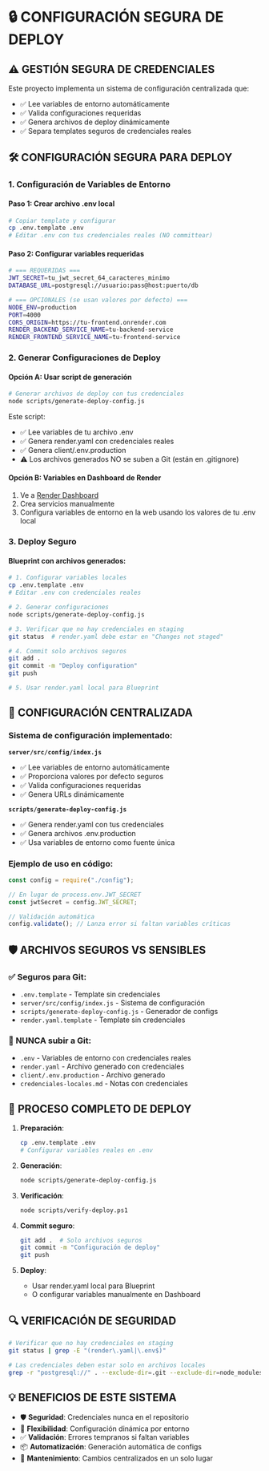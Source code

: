 # 🔒 CONFIGURACIÓN SEGURA DE DEPLOY

## ⚠️ GESTIÓN SEGURA DE CREDENCIALES

Este proyecto implementa un sistema de configuración centralizada que:

- ✅ Lee variables de entorno automáticamente
- ✅ Valida configuraciones requeridas
- ✅ Genera archivos de deploy dinámicamente
- ✅ Separa templates seguros de credenciales reales

## 🛠️ CONFIGURACIÓN SEGURA PARA DEPLOY

### **1. Configuración de Variables de Entorno**

#### Paso 1: Crear archivo .env local

```bash
# Copiar template y configurar
cp .env.template .env
# Editar .env con tus credenciales reales (NO committear)
```

#### Paso 2: Configurar variables requeridas

```bash
# === REQUERIDAS ===
JWT_SECRET=tu_jwt_secret_64_caracteres_minimo
DATABASE_URL=postgresql://usuario:pass@host:puerto/db

# === OPCIONALES (se usan valores por defecto) ===
NODE_ENV=production
PORT=4000
CORS_ORIGIN=https://tu-frontend.onrender.com
RENDER_BACKEND_SERVICE_NAME=tu-backend-service
RENDER_FRONTEND_SERVICE_NAME=tu-frontend-service
```

### **2. Generar Configuraciones de Deploy**

#### Opción A: Usar script de generación

```bash
# Generar archivos de deploy con tus credenciales
node scripts/generate-deploy-config.js
```

Este script:

- ✅ Lee variables de tu archivo .env
- ✅ Genera render.yaml con credenciales reales
- ✅ Genera client/.env.production
- ⚠️ Los archivos generados NO se suben a Git (están en .gitignore)

#### Opción B: Variables en Dashboard de Render

1. Ve a [Render Dashboard](https://dashboard.render.com)
2. Crea servicios manualmente
3. Configura variables de entorno en la web usando los valores de tu .env local

### **3. Deploy Seguro**

#### Blueprint con archivos generados:

```bash
# 1. Configurar variables locales
cp .env.template .env
# Editar .env con credenciales reales

# 2. Generar configuraciones
node scripts/generate-deploy-config.js

# 3. Verificar que no hay credenciales en staging
git status  # render.yaml debe estar en "Changes not staged"

# 4. Commit solo archivos seguros
git add .
git commit -m "Deploy configuration"
git push

# 5. Usar render.yaml local para Blueprint
```

## 🔧 CONFIGURACIÓN CENTRALIZADA

### Sistema de configuración implementado:

**`server/src/config/index.js`**

- ✅ Lee variables de entorno automáticamente
- ✅ Proporciona valores por defecto seguros
- ✅ Valida configuraciones requeridas
- ✅ Genera URLs dinámicamente

**`scripts/generate-deploy-config.js`**

- ✅ Genera render.yaml con tus credenciales
- ✅ Genera archivos .env.production
- ✅ Usa variables de entorno como fuente única

### Ejemplo de uso en código:

```javascript
const config = require("./config");

// En lugar de process.env.JWT_SECRET
const jwtSecret = config.JWT_SECRET;

// Validación automática
config.validate(); // Lanza error si faltan variables críticas
```

## 🛡️ ARCHIVOS SEGUROS VS SENSIBLES

### ✅ Seguros para Git:

- `.env.template` - Template sin credenciales
- `server/src/config/index.js` - Sistema de configuración
- `scripts/generate-deploy-config.js` - Generador de configs
- `render.yaml.template` - Template sin credenciales

### 🚫 NUNCA subir a Git:

- `.env` - Variables de entorno con credenciales reales
- `render.yaml` - Archivo generado con credenciales
- `client/.env.production` - Archivo generado
- `credenciales-locales.md` - Notas con credenciales

## 🚀 PROCESO COMPLETO DE DEPLOY

1. **Preparación**:

   ```bash
   cp .env.template .env
   # Configurar variables reales en .env
   ```

2. **Generación**:

   ```bash
   node scripts/generate-deploy-config.js
   ```

3. **Verificación**:

   ```bash
   node scripts/verify-deploy.ps1
   ```

4. **Commit seguro**:

   ```bash
   git add .  # Solo archivos seguros
   git commit -m "Configuración de deploy"
   git push
   ```

5. **Deploy**:
   - Usar render.yaml local para Blueprint
   - O configurar variables manualmente en Dashboard

## 🔍 VERIFICACIÓN DE SEGURIDAD

```bash
# Verificar que no hay credenciales en staging
git status | grep -E "(render\.yaml|\.env$)"

# Las credenciales deben estar solo en archivos locales
grep -r "postgresql://" . --exclude-dir=.git --exclude-dir=node_modules
```

## 💡 BENEFICIOS DE ESTE SISTEMA

- 🛡️ **Seguridad**: Credenciales nunca en el repositorio
- 🔧 **Flexibilidad**: Configuración dinámica por entorno
- ✅ **Validación**: Errores tempranos si faltan variables
- 📦 **Automatización**: Generación automática de configs
- 🔄 **Mantenimiento**: Cambios centralizados en un solo lugar
